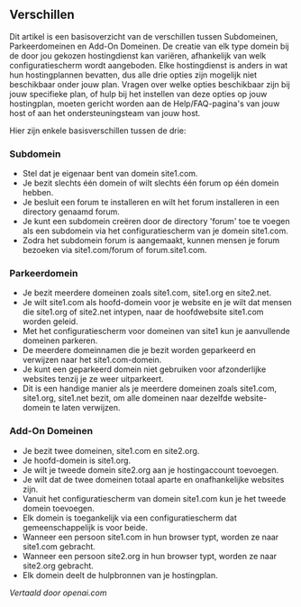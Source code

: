 <!-- Filename: What_is_the_difference_between_a_Sub-Domain,_Parked_Domain_and_an_Add-On_Domain%3F / Display title: Subdomeinen, Geparkeerde Domeinen en Add-on Domeinen  -->

## Verschillen

Dit artikel is een basisoverzicht van de verschillen tussen
Subdomeinen, Parkeerdomeinen en Add-On Domeinen. De creatie van elk type
domein bij de door jou gekozen hostingdienst kan variëren, afhankelijk
van welk configuratiescherm wordt aangeboden. Elke hostingdienst is
anders in wat hun hostingplannen bevatten, dus alle drie opties zijn
mogelijk niet beschikbaar onder jouw plan. Vragen over welke opties
beschikbaar zijn bij jouw specifieke plan, of hulp bij het instellen van
deze opties op jouw hostingplan, moeten gericht worden aan de
Help/FAQ-pagina's van jouw host of aan het ondersteuningsteam van jouw
host.

Hier zijn enkele basisverschillen tussen de drie:

### Subdomein

- Stel dat je eigenaar bent van domein site1.com.
- Je bezit slechts één domein of wilt slechts één forum op één domein
  hebben.
- Je besluit een forum te installeren en wilt het forum installeren in 
  een directory genaamd forum.
- Je kunt een subdomein creëren door de directory 'forum' toe te voegen
  als een subdomein via het configuratiescherm van je domein site1.com.
- Zodra het subdomein forum is aangemaakt, kunnen mensen je forum
  bezoeken via site1.com/forum of forum.site1.com.

### Parkeerdomein

- Je bezit meerdere domeinen zoals site1.com, site1.org en site2.net.
- Je wilt site1.com als hoofd-domein voor je website en je wilt dat 
  mensen die site1.org of site2.net intypen, naar de hoofdwebsite site1.com
  worden geleid.
- Met het configuratiescherm voor domeinen van site1 kun je aanvullende
  domeinen parkeren.
- De meerdere domeinnamen die je bezit worden geparkeerd en verwijzen
  naar het site1.com-domein.
- Je kunt een geparkeerd domein niet gebruiken voor afzonderlijke websites
  tenzij je ze weer uitparkeert.
- Dit is een handige manier als je meerdere domeinen zoals site1.com,
  site1.org, site1.net bezit, om alle domeinen naar dezelfde
  website-domein te laten verwijzen.

### Add-On Domeinen

- Je bezit twee domeinen, site1.com en site2.org.
- Je hoofd-domein is site1.org.
- Je wilt je tweede domein site2.org aan je hostingaccount toevoegen.
- Je wilt dat de twee domeinen totaal aparte en onafhankelijke
  websites zijn.
- Vanuit het configuratiescherm van domein site1.com kun je het tweede
  domein toevoegen.
- Elk domein is toegankelijk via een configuratiescherm dat gemeenschappelijk
  is voor beide.
- Wanneer een persoon site1.com in hun browser typt, worden ze naar
  site1.com gebracht.
- Wanneer een persoon site2.org in hun browser typt, worden ze naar
  site2.org gebracht.
- Elk domein deelt de hulpbronnen van je hostingplan.

*Vertaald door openai.com*

